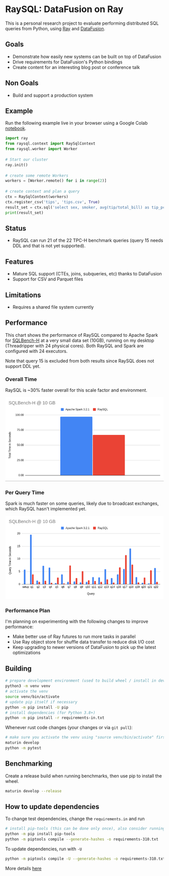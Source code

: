 # RaySQL: DataFusion on Ray

This is a personal research project to evaluate performing distributed SQL queries from Python, using
[Ray](https://www.ray.io/) and [DataFusion](https://github.com/apache/arrow-datafusion).

## Goals

- Demonstrate how easily new systems can be built on top of DataFusion
- Drive requirements for DataFusion's Python bindings
- Create content for an interesting blog post or conference talk

## Non Goals

- Build and support a production system

## Example

Run the following example live in your browser using a Google Colab [notebook](https://colab.research.google.com/drive/1tmSX0Lu6UFh58_-DBUVoyYx6BoXHOszP?usp=sharing).

```python
import ray
from raysql.context import RaySqlContext
from raysql.worker import Worker

# Start our cluster
ray.init()

# create some remote Workers
workers = [Worker.remote() for i in range(2)]

# create context and plan a query
ctx = RaySqlContext(workers)
ctx.register_csv('tips', 'tips.csv', True)
result_set = ctx.sql('select sex, smoker, avg(tip/total_bill) as tip_pct from tips group by sex, smoker')
print(result_set)
```

## Status

- RaySQL can run 21 of the 22 TPC-H benchmark queries (query 15 needs DDL and that is not yet supported).

## Features

- Mature SQL support (CTEs, joins, subqueries, etc) thanks to DataFusion
- Support for CSV and Parquet files

## Limitations

- Requires a shared file system currently

## Performance

This chart shows the performance of RaySQL compared to Apache Spark for
[SQLBench-H](https://sqlbenchmarks.io/sqlbench-h/) at a very small data set (10GB), running on my desktop (Threadripper
with 24 physical cores). Both RaySQL and Spark are configured with 24 executors.

Note that query 15 is excluded from both results since RaySQL does not support DDL yet.

### Overall Time

RaySQL is ~30% faster overall for this scale factor and environment.

![SQLBench-H Total](./docs/sqlbench-h-total.png)

### Per Query Time

Spark is much faster on some queries, likely due to broadcast exchanges, which RaySQL hasn't implemented yet.

![SQLBench-H Per Query](./docs/sqlbench-h-per-query.png)

### Performance Plan

I'm planning on experimenting with the following changes to improve performance:

- Make better use of Ray futures to run more tasks in parallel
- Use Ray object store for shuffle data transfer to reduce disk I/O cost
- Keep upgrading to newer versions of DataFusion to pick up the latest optimizations

## Building

```bash
# prepare development environment (used to build wheel / install in development)
python3 -m venv venv
# activate the venv
source venv/bin/activate
# update pip itself if necessary
python -m pip install -U pip
# install dependencies (for Python 3.8+)
python -m pip install -r requirements-in.txt
```

Whenever rust code changes (your changes or via `git pull`):

```bash
# make sure you activate the venv using "source venv/bin/activate" first
maturin develop
python -m pytest
```

## Benchmarking

Create a release build when running benchmarks, then use pip to install the wheel.

```bash
maturin develop --release
```

## How to update dependencies

To change test dependencies, change the `requirements.in` and run

```bash
# install pip-tools (this can be done only once), also consider running in venv
python -m pip install pip-tools
python -m piptools compile --generate-hashes -o requirements-310.txt
```

To update dependencies, run with `-U`

```bash
python -m piptools compile -U --generate-hashes -o requirements-310.txt
```

More details [here](https://github.com/jazzband/pip-tools)
